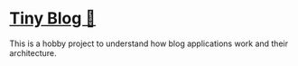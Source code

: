 # [Tiny Blog 📝](https://tiny-blog-ui.onrender.com)

This is a hobby project to understand how blog applications work and their architecture.
